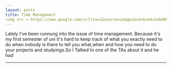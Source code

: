 ```yaml
---
layout: posts
title: Time Management
<img src = https://www.google.com/url?sa=i&source=images&cd=&ved=2ahUKEwjMzuCyn6vlAhU7AGMBHYOvBY8QjRx6BAgBEAQ&url=https%3A%2F%2Fsynapsium.in%2Fimportance-of-goal-setting-time-management%2F&psig=AOvVaw3aFmyjAmXVTLgtZw4jN2mq&ust=1571674891574287/>
---
```

Lately I've been runnung into the issue of time management. Because it's my first semester of uni it's hard to keep track of what you exactly need to do when nobody is there to tell you what,when and how you need to do your projects and studyings.So I Talked to one of the TAs about it and he had




---